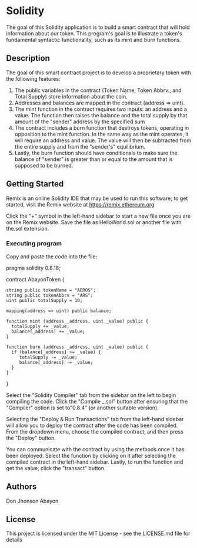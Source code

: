 # Solidity

The goal of this Solidity application is to build a smart contract that will hold information about our token. 
This program's goal is to illustrate a token's fundamental syntactic functionality, such as its mint and burn functions.

## Description

The goal of this smart contract project is to develop a proprietary token with the following features:
1. The public variables in the contract (Token Name, Token Abbrv., and Total Supply) store information about the coin.
2.  Addresses and balances are mapped in the contract (address => uint).
3. The mint function in the contract requires two inputs: an address and a value. The function then raises the balance and the total supply by that amount of the "sender" address by the specified sum
4. The contract includes a burn function that destroys tokens, operating in opposition to the mint function. 
   In the same way as the mint operates, it will require an address and value. The value will then be subtracted from the entire supply and from the "sender's" equilibrium.
5. Lastly, the burn function should have conditionals to make sure the balance of "sender" is greater than or equal to the amount that is supposed to be burned.

## Getting Started

Remix is an online Solidity IDE that may be used to run this software; to get started, visit the Remix website at https://remix.ethereum.org.

Click the "+" symbol in the left-hand sidebar to start a new file once you are on the Remix website. Save the file as HelloWorld.sol or another file with the.sol extension. 

### Executing program
Copy and paste the code into the file:

pragma solidity 0.8.18;

contract AbayonToken {
   
    string public tokenName = "AEROS";
    string public tokenAbbrv = "ARS";
    uint public totalSupply = 10;

    mapping(address => uint) public balance;

    function mint (address _address, uint _value) public {
      totalSupply += _value;
      balance[_address] += _value;
    }

    function burn (address _address, uint _value) public {
      if (balance[_address] >= _value) {
         totalSupply -= _value;
         balance[_address] -= _value;
      }
    }
}



Select the "Solidity Compiler" tab from the sidebar on the left to begin compiling the code. Click the "Compile _.sol" button after ensuring that the "Compiler" option is set to"0.8.4" (or another suitable version).

Selecting the "Deploy & Run Transactions" tab from the left-hand sidebar will allow you to deploy the contract after the code has been compiled. From the dropdown menu, choose the compiled contract, and then press the "Deploy" button.

You can communicate with the contract by using the methods once it has been deployed. Select the function by clicking on it after selecting the compiled contract in the left-hand sidebar. Lastly, to run the function and get the value, click the "transact" button.

## Authors

Don Jhonson Abayon


## License

This project is licensed under the MIT License - see the LICENSE.md file for details
